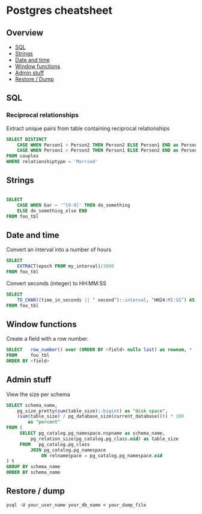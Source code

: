 Postgres cheatsheet
========================
## Overview
  
  * [SQL](#sql)
  * [Strings](#strings)
  * [Date and time](#date-and-time)
  * [Window functions](#window-functions)
  * [Admin stuff](#admin-stuff)
  * [Restore / Dump](#restore-dump)

## SQL

### Reciprocal relationships
Extract unique pairs from table containing reciprocal relationships

```sql
SELECT DISTINCT 
	CASE WHEN Person1 > Person2 THEN Person2 ELSE Person1 END as Person1, 
	CASE WHEN Person1 > Person2 THEN Person1 ELSE Person2 END as Person2 
FROM couples 
WHERE relationshiptype = 'Married'
```

## Strings

```sql

SELECT 	
	CASE WHEN bar ~ '^[0-9]' THEN do_something
    ELSE do_something_else END 
FROM foo_tbl

```


## Date and time

Convert an interval into a number of hours
```sql
SELECT 
	EXTRACT(epoch FROM my_interval)/3600
FROM foo_tbl
```

Convert seconds (integer) to HH:MM:SS
```sql
SELECT 
	TO_CHAR((time_in_seconds || ‘ second’)::interval, ‘HH24:MI:SS’) AS time_in_hhmmss 
FROM foo_tbl

```


## Window functions

Create a field with a row number.

```sql
SELECT   row_number() over (ORDER BY <field> nulls last) as rownum, *
FROM     foo_tbl
ORDER BY <field>
```

## Admin stuff

View the size per schema

```sql
SELECT schema_name,
    pg_size_pretty(sum(table_size)::bigint) as "disk space",
    (sum(table_size) / pg_database_size(current_database())) * 100
        as "percent"
FROM (
     SELECT pg_catalog.pg_namespace.nspname as schema_name,
         pg_relation_size(pg_catalog.pg_class.oid) as table_size
     FROM   pg_catalog.pg_class
         JOIN pg_catalog.pg_namespace
             ON relnamespace = pg_catalog.pg_namespace.oid
) t
GROUP BY schema_name
ORDER BY schema_name
```

## Restore / dump

```
psql -U your_user_name your_db_name < your_dump_file
```